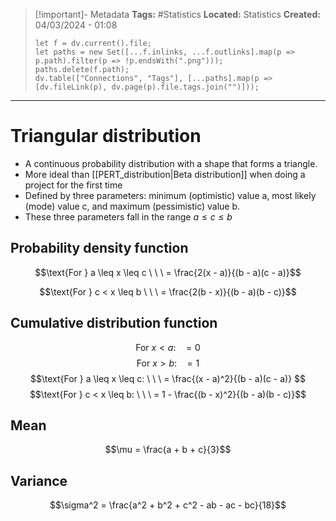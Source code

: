 > [!important]- Metadata
> **Tags:** #Statistics 
> **Located:** Statistics
> **Created:** 04/03/2024 - 01:08
> ```dataviewjs
> let f = dv.current().file;
> let paths = new Set([...f.inlinks, ...f.outlinks].map(p => p.path).filter(p => !p.endsWith(".png")));
> paths.delete(f.path);
> dv.table(["Connections", "Tags"], [...paths].map(p => [dv.fileLink(p), dv.page(p).file.tags.join("")]));
> ```

___
# Triangular distribution
- A continuous probability distribution with a shape that forms a triangle. 
- More ideal than [[PERT_distribution|Beta distribution]] when doing a project for the first time
- Defined by three parameters: minimum (optimistic) value a, most likely (mode) value c, and  maximum (pessimistic) value b.
- These three parameters fall in the range $a\leq{c}\leq{b}$


## Probability density function 
$$\text{For } a \leq x \leq c \ \ \ = \frac{2(x - a)}{(b - a)(c - a)}$$


$$\text{For } c < x \leq b \ \ \ = \frac{2(b - x)}{(b - a)(b - c)}$$


## Cumulative distribution function 

$$\text{For } x < a: \ \ \  = 0 $$
$$\text{For } x > b: \ \ \  = 1 $$
$$\text{For } a \leq x \leq c: \ \ \  = \frac{(x - a)^2}{(b - a)(c - a)} $$$$\text{For } c < x \leq b: \ \ \  = 1 - \frac{(b - x)^2}{(b - a)(b - c)}$$


## Mean 
$$\mu = \frac{a + b + c}{3}$$

## Variance 
$$\sigma^2 = \frac{a^2 + b^2 + c^2 - ab - ac - bc}{18}$$